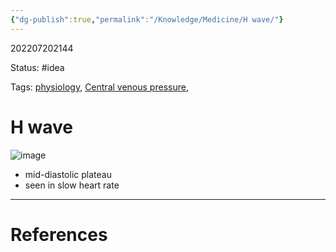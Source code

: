 ```yaml
---
{"dg-publish":true,"permalink":"/Knowledge/Medicine/H wave/"}
---
```



202207202144

Status: #idea

Tags: [physiology](physiology.md), [Central venous pressure](Central%20venous%20pressure.md), 

# H wave

![image](https://pub-23ef68458aab474daba6b39d398a7a32.r2.dev/a11911447e3dcc672c4001a5c31725b0.png)


- mid-diastolic plateau
- seen in slow heart rate







___
# References